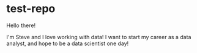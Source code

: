 # test-repo

Hello there!

I'm Steve and I love working with data!
I want to start my career as a data analyst, and hope to be a data scientist one day!
